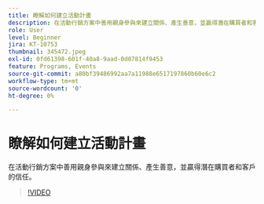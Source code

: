 ```yaml
---
title: 瞭解如何建立活動計畫
description: 在活動行銷方案中善用親身參與來建立關係、產生善意，並贏得潛在購買者和客戶的信任。
role: User
level: Beginner
jira: KT-10753
thumbnail: 345472.jpeg
exl-id: 0fd61398-601f-40a8-9aad-0d07814f9453
feature: Programs, Events
source-git-commit: a80bf39486992aa7a11988e6517197860b60e6c2
workflow-type: tm+mt
source-wordcount: '0'
ht-degree: 0%

---
```


# 瞭解如何建立活動計畫

在活動行銷方案中善用親身參與來建立關係、產生善意，並贏得潛在購買者和客戶的信任。

>[!VIDEO](https://video.tv.adobe.com/v/345472/?quality=12&learn=on)
